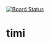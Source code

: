 [![Board Status](https://dev.azure.com/timilehinozolua124/867ee70e-8290-43ca-bf80-1e245497db5f/d35f8db2-bb4f-484c-b77f-69c1a7fc8260/_apis/work/boardbadge/41f36869-baf9-403c-8a55-22017e946462)](https://dev.azure.com/timilehinozolua124/867ee70e-8290-43ca-bf80-1e245497db5f/_boards/board/t/d35f8db2-bb4f-484c-b77f-69c1a7fc8260/Microsoft.RequirementCategory)
# timi